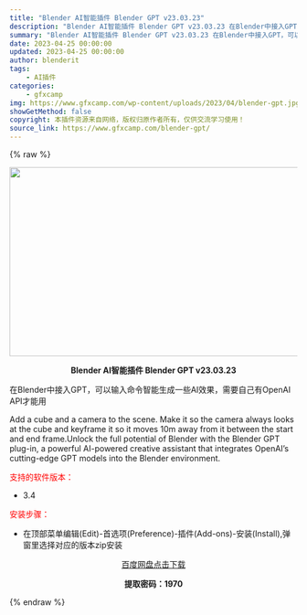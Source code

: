 ```yaml
---
title: "Blender AI智能插件 Blender GPT v23.03.23"
description: "Blender AI智能插件 Blender GPT v23.03.23 在Blender中接入GPT，可以输入命令智能生成一些AI效果，需要自己有OpenAI API才能用 Add a cube a..."
summary: "Blender AI智能插件 Blender GPT v23.03.23 在Blender中接入GPT，可以输入命令智能生成一些AI效果，需要自己有OpenAI API才能用 Add a cube a..."
date: 2023-04-25 00:00:00
updated: 2023-04-25 00:00:00
author: blenderit
tags: 
    - AI插件
categories:
    - gfxcamp
img: https://www.gfxcamp.com/wp-content/uploads/2023/04/blender-gpt.jpg
showGetMethod: false
copyright: 本插件资源来自网络，版权归原作者所有，仅供交流学习使用！
source_link: https://www.gfxcamp.com/blender-gpt/
---
```


{% raw %}
<div><p><img decoding="async" class="aligncenter size-full wp-image-111880" src="https://www.gfxcamp.com/wp-content/uploads/2023/04/blender-gpt.jpg" data-src="https://www.gfxcamp.com/wp-content/uploads/2023/04/blender-gpt.jpg" alt="" width="590" height="331" data-srcset="https://www.gfxcamp.com/wp-content/uploads/2023/04/blender-gpt.jpg 590w, https://www.gfxcamp.com/wp-content/uploads/2023/04/blender-gpt-150x84.jpg 150w" data-sizes="(max-width: 590px) 100vw, 590px"></p><p style="text-align: center;"><strong>Blender AI智能插件 Blender GPT v23.03.23</strong></p><p>在Blender中接入GPT，可以输入命令智能生成一些AI效果，需要自己有OpenAI API才能用</p><p>Add a cube and a camera to the scene. Make it so the camera always looks at the cube and keyframe it so it moves 10m away from it between the start and end frame.Unlock the full potential of Blender with the Blender GPT plug-in, a powerful AI-powered creative assistant that integrates OpenAI’s cutting-edge GPT models into the Blender environment.</p><p><span style="color: #ff0000;">支持的软件版本：</span></p><ul>
<li>3.4</li>
</ul><p style="text-align: left;"><span style="color: #ff0000;">安装步骤：</span></p><ul>
<li>在顶部菜单编辑(Edit)-首选项(Preference)-插件(Add-ons)-安装(Install),弹窗里选择对应的版本zip安装</li>
</ul><p style="text-align: center;"><a class="maxbutton-3 maxbutton maxbutton-baidu" target="_blank" rel="noopener" href="https://pan.baidu.com/s/1KH8FBzadxbqNc0p5oV3PkQ?pwd=1970"><span class="mb-text">百度网盘点击下载</span></a></p><p style="text-align: center;"><strong>提取密码：1970</strong></p></div>
<div style="display: none">gfxcamp</div>
{% endraw %}